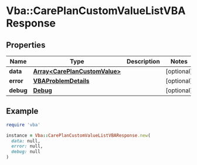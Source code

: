 # Vba::CarePlanCustomValueListVBAResponse

## Properties

| Name | Type | Description | Notes |
| ---- | ---- | ----------- | ----- |
| **data** | [**Array&lt;CarePlanCustomValue&gt;**](CarePlanCustomValue.md) |  | [optional] |
| **error** | [**VBAProblemDetails**](VBAProblemDetails.md) |  | [optional] |
| **debug** | [**Debug**](Debug.md) |  | [optional] |

## Example

```ruby
require 'vba'

instance = Vba::CarePlanCustomValueListVBAResponse.new(
  data: null,
  error: null,
  debug: null
)
```

